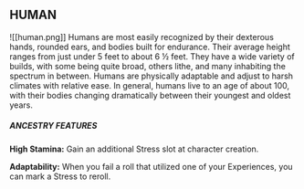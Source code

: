 ## HUMAN
![[human.png]]
Humans are most easily recognized by their dexterous hands, rounded ears, and bodies built for endurance. Their average height ranges from just under 5 feet to about 6 ½ feet. They have a wide variety of builds, with some being quite broad, others lithe, and many inhabiting the spectrum in between. Humans are physically adaptable and adjust to harsh climates with relative ease. In general, humans live to an age of about 100, with their bodies changing dramatically between their youngest and oldest years.  

##### ANCESTRY FEATURES
**High Stamina:** Gain an additional Stress slot at character creation.  

**Adaptability:** When you fail a roll that utilized one of your Experiences, you can mark a Stress to reroll.  